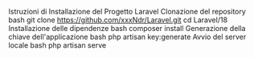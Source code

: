 Istruzioni di Installazione del Progetto Laravel
Clonazione del repository
bash
git clone https://github.com/xxxNdr/Laravel.git
cd Laravel/18
Installazione delle dipendenze
bash
composer install
Generazione della chiave dell'applicazione
bash
php artisan key:generate
Avvio del server locale
bash
php artisan serve
